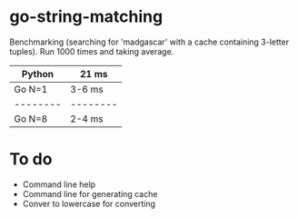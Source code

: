 # go-string-matching


Benchmarking (searching for 'madgascar' with a cache containing 3-letter tuples). Run 1000 times and taking average.

| Python | 21 ms  |
|--------|--------|
| Go N=1 | 3-6 ms |
|--------|--------|
| Go N=8 | 2-4 ms |

# To do

- Command line help
- Command line for generating cache
- Conver to lowercase for converting
